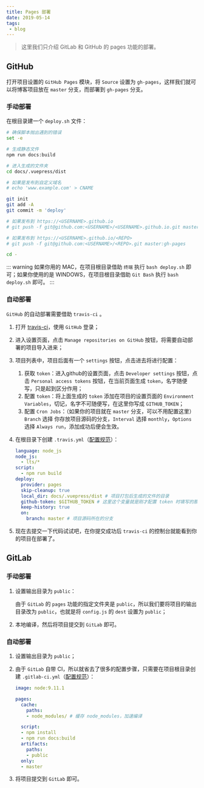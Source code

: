 ```yaml
---
title: Pages 部署
date: 2019-05-14
tags:
 - blog
---
```


> 这里我们只介绍 GitLab 和 GitHub 的 pages 功能的部署。

## GitHub

打开项目设置的 `GitHub Pages` 模块，将 `Source` 设置为 `gh-pages`，这样我们就可以将博客项目放在 `master` 分支，而部署到 `gh-pages` 分支。

### 手动部署

在根目录建一个 `deploy.sh` 文件：

```bash
# 确保脚本抛出遇到的错误
set -e

# 生成静态文件
npm run docs:build

# 进入生成的文件夹
cd docs/.vuepress/dist

# 如果是发布到自定义域名
# echo 'www.example.com' > CNAME

git init
git add -A
git commit -m 'deploy'

# 如果发布到 https://<USERNAME>.github.io
# git push -f git@github.com:<USERNAME>/<USERNAME>.github.io.git master

# 如果发布到 https://<USERNAME>.github.io/<REPO>
# git push -f git@github.com:<USERNAME>/<REPO>.git master:gh-pages

cd -
```

::: warning
如果你用的 MAC，在项目根目录借助 `终端` 执行 `bash deploy.sh` 即可；如果你使用的是 WINDOWS，在项目根目录借助 `Git Bash` 执行 `bash deploy.sh` 即可。
:::

### 自动部署

`GitHub` 的自动部署需要借助 `travis-ci` 。

1. 打开 [travis-ci](https://travis-ci.com/)，使用 `GitHub` 登录；
2. 进入设置页面，点击 `Manage repositories on GitHub` 按钮，将需要自动部署的项目导入进来；
3. 项目列表中，项目后面有一个 `settings` 按钮，点击进去将进行配置：
   1. 获取 `token`：进入github的设置页面，点击 `Developer settings` 按钮，点击 `Personal access tokens` 按钮，在当前页面生成 `token`，名字随便写，只是起到区分作用；
   2. 配置 `token`：将上面生成的 `token` 添加在项目的设置页面的 `Environment Variables`，切记，名字不可随便写，在这里你写成 `GITHUB_TOKEN`；
   3. 配置 `Cron Jobs`：（如果你的项目就在 `master` 分支，可以不用配置这里）`Branch` 选择 你存放项目源码的分支，`Interval` 选择 `monthly`，`Options` 选择 `Always run`，添加成功后便会生效。
4. 在根目录下创建 `.travis.yml`（[配置规范](https://docs.travis-ci.com/user/deployment/pages/)）：

    ```yml
    language: node_js
    node_js:
      - lts/*
    script:
      - npm run build
    deploy:
      provider: pages
      skip-cleanup: true
      local_dir: docs/.vuepress/dist # 项目打包后生成的文件的目录
      github-token: $GITHUB_TOKEN # 这里这个变量就是刚才配置 token 时填写的那个变量
      keep-history: true
      on:
        branch: master # 项目源码所在的分支
    ```

5. 现在去提交一下代码试试吧，在你提交成功后 `travis-ci` 的控制台就能看到你的项目在部署了。

## GitLab

### 手动部署

1. 设置输出目录为 `public`：

   由于 `GitLab` 的 `pages` 功能的指定文件夹是 `public`，所以我们要将项目的输出目录改为 `public`，也就是将 `config.js` 的 `dest` 设置为 `public`；

2. 本地编译，然后将项目提交到 `GitLab` 即可。

### 自动部署

1. 设置输出目录为 `public`；
2. 由于 `GitLab` 自带 CI，所以就省去了很多的配置步骤，只需要在项目根目录创建 `.gitlab-ci.yml`（[配置规范](https://docs.gitlab.com/ee/ci/yaml/README.html)）：

    ```yml
    image: node:9.11.1

    pages:
      cache:
        paths:
        - node_modules/ # 缓存 node_modules，加速编译

      script:
      - npm install
      - npm run docs:build
      artifacts:
        paths:
        - public
      only:
      - master
    ```

3. 将项目提交到 `GitLab` 即可。
